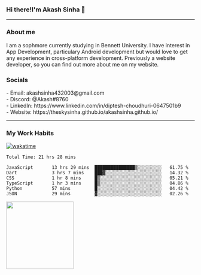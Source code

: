 <h3>Hi there!I'm Akash Sinha 👋</h3>

--- 

<h3>About me</h3>
I am a sophmore currently studying in Bennett University. I have interest in App Development, particulary Android development but would love to get any experience in cross-platform development. Previously a website developer, so you can find out more about me on my website.

<h3>Socials</h3>
 - Email: akashsinha432003@gmail.com<br>
 - Discord: @Akash#8760<br>
 - LinkedIn: https://www.linkedin.com/in/diptesh-choudhuri-0647501b9<br>
 - Website: https://theskysinha.github.io/akashsinha.github.io/<br>

---

<h3>My Work Habits</h3>

[![wakatime](https://wakatime.com/badge/user/938b2951-49cf-4810-9b9e-c17cde3d3343.svg)](https://wakatime.com/@938b2951-49cf-4810-9b9e-c17cde3d3343)

<!--START_SECTION:waka-->

```text
Total Time: 21 hrs 28 mins

JavaScript       13 hrs 29 mins  ███████████████▒░░░░░░░░░   61.75 %
Dart             3 hrs 7 mins    ███▓░░░░░░░░░░░░░░░░░░░░░   14.32 %
CSS              1 hr 8 mins     █▒░░░░░░░░░░░░░░░░░░░░░░░   05.21 %
TypeScript       1 hr 3 mins     █▒░░░░░░░░░░░░░░░░░░░░░░░   04.86 %
Python           57 mins         █░░░░░░░░░░░░░░░░░░░░░░░░   04.42 %
JSON             29 mins         ▓░░░░░░░░░░░░░░░░░░░░░░░░   02.26 %
```

<!--END_SECTION:waka-->

<img height="180em" src="https://github-readme-stats.vercel.app/api?username=theskysinha&show_icons=true&hide_border=true&&count_private=true&include_all_commits=true" />
<!---
theskysinha/theskysinha is a ✨ special ✨ repository because its `README.md` (this file) appears on your GitHub profile.
You can click the Preview link to take a look at your changes.
--->
